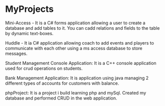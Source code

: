 # MyProjects
Mini-Access - It is a C# forms application allowing a user to create a database and add tables to it. You can cadd relations and fields to the table by dynamic text-boxes.

Huddle - It ia C# application allowing coach to add events and players to communicate with each other using a ms access database to store messages.

Student Management Console Application: It is a C++ console application used for crud operations on students.

Bank Management Application: It is application using java managing 2 different types of accounts for customers with balance.

phpProject: It is a project i build learning php and mySql. Created my database and performed CRUD in the web application.
